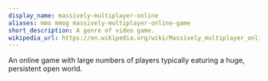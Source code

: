 ```yaml
---
display_name: massively-multiplayer-online
aliases: mmo mmog massively-multiplayer-online-game
short_description: A genre of video game.
wikipedia_url: https://en.wikipedia.org/wiki/Massively_multiplayer_online_game
---
```

An online game with large numbers of players typically eaturing a huge, persistent open world.